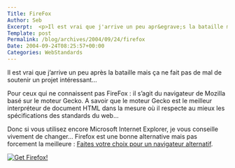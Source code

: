 ```yaml
--- 
Title: FireFox
Author: Seb
Excerpt:  <p>Il est vrai que j'arrive un peu apr&egrave;s la bataille mais &ccedil;a ne fait pas de mal de soutenir un projet int&eacute;ressant...</p>
Template: post
Permalink: /blog/archives/2004/09/24/firefox
Date: 2004-09-24T08:25:57+00:00
Categories: WebStandards
--- 
```


<p>Il est vrai que j&rsquo;arrive un peu apr&egrave;s la bataille mais &ccedil;a ne fait pas de mal de soutenir un projet int&eacute;ressant&#8230;</p>
<p><!--more--></p>
<p>Pour ceux qui ne connaissent pas FireFox : il s&rsquo;agit du navigateur de Mozilla bas&eacute; sur le moteur Gecko. A savoir que le moteur Gecko est le meilleur interpr&eacute;teur de document HTML dans la mesure o&ugrave; il respecte au mieux les sp&eacute;cifications des standards du web&#8230;</p>
<p>Donc si vous utilisez encore Microsoft Internet Explorer, je vous conseille vivement de changer&#8230; Firefox est une bonne alternative mais pas forcement la meilleure : <a href="http://browsehappy.com/" title="Browse Happy: Switch to a safer browser today">Faites votre choix pour un navigateur alternatif</a>.</p>
<p>
<a href="http://www.spreadfirefox.com/?q=affiliates&amp;id=10125&amp;t=58"><img alt="Get Firefox!" title="Get Firefox!" src="http://www.spreadfirefox.com/community/images/affiliates/Buttons/180x60/get.gif"/></a></p>

